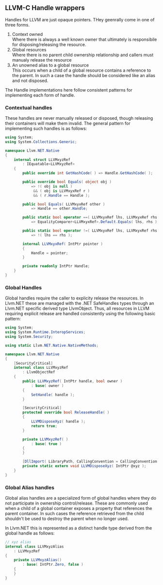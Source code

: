 ﻿## LLVM-C Handle wrappers

Handles for LLVM are just opaque pointers. THey geenrally come in one of three forms.

  1. Context owned  
     Where there is always a well known owner that ultimately is responsibile for
     disposing/releasing the resource.
  2. Global resources  
     Where there is no parent child ownership relationship and callers must manualy release the resource
  3. An unowned alias to a global resource  
     This occurs when a child of a global resource contains a reference to the parent. In such
     a case the handle should be considered like an alias and not disposed.

The Handle implementations here follow consistent patterns for implementing each form of handle.

### Contextual handles

These handles are never manually released or disposed, though releasing their containers will make them
invalid. The general pattern for implementing such handles is as follows:

``` C#
using System;
using System.Collections.Generic;

namespace Llvm.NET.Native
{
    internal struct LLVMxyzRef
        : IEquatable<LLVMxyzRef>
    {
        public override int GetHashCode( ) => Handle.GetHashCode( );

        public override bool Equals( object obj )
            => !( obj is null )
             && ( obj is LLVMxyxRef r )
             && ( r.Handle == Handle );

        public bool Equals( LLVMxyxRef other )
            => Handle == other.Handle;

        public static bool operator ==( LLVMxyxRef lhs, LLVMxyxRef rhs )
            => EqualityComparer<LLVMxyxRef>.Default.Equals( lhs, rhs );

        public static bool operator !=( LLVMxyxRef lhs, LLVMxyxRef rhs )
            => !( lhs == rhs );

        internal LLVMxyxRef( IntPtr pointer )
        {
            Handle = pointer;
        }

        private readonly IntPtr Handle;
    }
}
```

### Global Handles
Global handles require the caller to explicity release the resources.
In Llvm.NET these are managed with the .NET SafeHandles types through
an Llvm.NET specific derived type LlvmObject. Thus, all resources in
LLVM requiring explicit release are handled consistently using the
following basic pattern:

``` C#
using System;
using System.Runtime.InteropServices;
using System.Security;

using static Llvm.NET.Native.NativeMethods;

namespace Llvm.NET.Native
{
    [SecurityCritical]
    internal class LLVMxyzRef
        : LlvmObjectRef
    {
        public LLVMxyzRef( IntPtr handle, bool owner )
            : base( owner )
        {
            SetHandle( handle );
        }

        [SecurityCritical]
        protected override bool ReleaseHandle( )
        {
            LLVMDisposeXyz( handle );
            return true;
        }

        private LLVMxyzRef( )
            : base( true )
        {
        }

        [DllImport( LibraryPath, CallingConvention = CallingConvention.Cdecl )]
        private static extern void LLVMDisposeXyz( IntPtr @xyz );
    }
}
```

### Global Alias handles
Global alias handles are a specialized form of global handles where they do not
participate in ownership control/release. These are commonly used when a child
of a global container exposes a property that references the parent container.
In such cases the reference retrieved from the child shouldn't be used to destroy
the parent when no longer used. 

In Llvm.NET this is represented as a distinct handle type derived from the global
handle as follows:

``` C#
// xyz alias
internal class LLVMxyzAlias
    : LLVMxyzRef
{
    private LLVMxyzAlias()
        : base( IntPtr.Zero, false )
    {
    }
}
```
